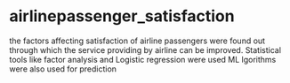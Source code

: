 # airlinepassenger_satisfaction


the factors affecting satisfaction of airline passengers were found out through which the service providing by airline can be improved.
Statistical tools like factor analysis and Logistic regression were used
ML lgorithms were also used for prediction

